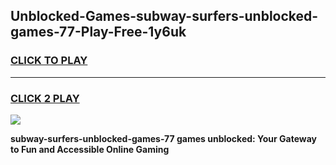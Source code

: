 
## Unblocked-Games-subway-surfers-unblocked-games-77-Play-Free-1y6uk
<h3>
<a href="https://premium76.site?title=subway-surfers-unblocked-games-77&ref=18A1">CLICK TO PLAY</a></h3>
<hr>

<h3>
<a href="https://premium76.site?title=subway-surfers-unblocked-games-77&ref=18A1">CLICK 2 PLAY</a>
  
</h3>

<a href="https://premium76.site?title=subway-surfers-unblocked-games-77&ref=18A1"><img src="https://clearcache.store/games.png"></a>


**subway-surfers-unblocked-games-77 games unblocked: Your Gateway to Fun and Accessible Online Gaming**
